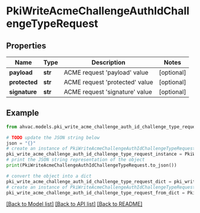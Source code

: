 # PkiWriteAcmeChallengeAuthIdChallengeTypeRequest


## Properties

Name | Type | Description | Notes
------------ | ------------- | ------------- | -------------
**payload** | **str** | ACME request &#39;payload&#39; value | [optional] 
**protected** | **str** | ACME request &#39;protected&#39; value | [optional] 
**signature** | **str** | ACME request &#39;signature&#39; value | [optional] 

## Example

```python
from ahvac.models.pki_write_acme_challenge_auth_id_challenge_type_request import PkiWriteAcmeChallengeAuthIdChallengeTypeRequest

# TODO update the JSON string below
json = "{}"
# create an instance of PkiWriteAcmeChallengeAuthIdChallengeTypeRequest from a JSON string
pki_write_acme_challenge_auth_id_challenge_type_request_instance = PkiWriteAcmeChallengeAuthIdChallengeTypeRequest.from_json(json)
# print the JSON string representation of the object
print(PkiWriteAcmeChallengeAuthIdChallengeTypeRequest.to_json())

# convert the object into a dict
pki_write_acme_challenge_auth_id_challenge_type_request_dict = pki_write_acme_challenge_auth_id_challenge_type_request_instance.to_dict()
# create an instance of PkiWriteAcmeChallengeAuthIdChallengeTypeRequest from a dict
pki_write_acme_challenge_auth_id_challenge_type_request_from_dict = PkiWriteAcmeChallengeAuthIdChallengeTypeRequest.from_dict(pki_write_acme_challenge_auth_id_challenge_type_request_dict)
```
[[Back to Model list]](../README.md#documentation-for-models) [[Back to API list]](../README.md#documentation-for-api-endpoints) [[Back to README]](../README.md)


